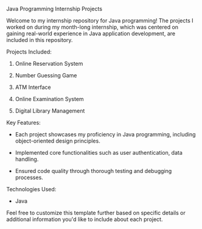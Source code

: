 

Java Programming Internship Projects

Welcome to my internship repository for Java programming! The projects I worked on during my month-long internship, which was centered on gaining real-world experience in Java application development, are included in this repository.



Projects Included:

1) Online Reservation System

2) Number Guessing Game

3) ATM Interface

4) Online Examination System

5) Digital Library Management




Key Features:

  -  Each project showcases my proficiency in Java programming, including object-oriented design principles.

  -  Implemented core functionalities such as user authentication, data handling.

  -  Ensured code quality through thorough testing and debugging processes.




Technologies Used:

-  Java




Feel free to customize this template further based on specific details or additional information you'd like to include about each project.
